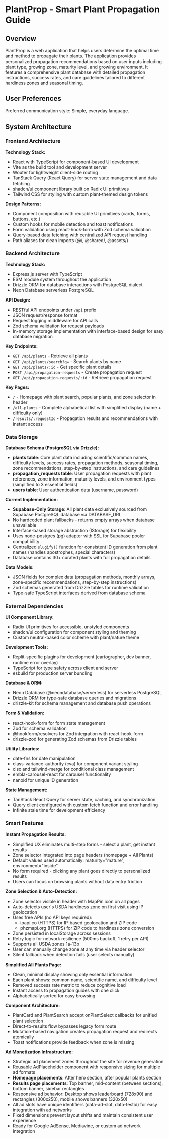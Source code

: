 # PlantProp - Smart Plant Propagation Guide

## Overview

PlantProp is a web application that helps users determine the optimal time and method to propagate their plants. The application provides personalized propagation recommendations based on user inputs including plant type, growing zone, maturity level, and growing environment. It features a comprehensive plant database with detailed propagation instructions, success rates, and care guidelines tailored to different hardiness zones and seasonal timing.

## User Preferences

Preferred communication style: Simple, everyday language.

## System Architecture

### Frontend Architecture

**Technology Stack:**
- React with TypeScript for component-based UI development
- Vite as the build tool and development server
- Wouter for lightweight client-side routing
- TanStack Query (React Query) for server state management and data fetching
- shadcn/ui component library built on Radix UI primitives
- Tailwind CSS for styling with custom plant-themed design tokens

**Design Patterns:**
- Component composition with reusable UI primitives (cards, forms, buttons, etc.)
- Custom hooks for mobile detection and toast notifications
- Form validation using react-hook-form with Zod schema validation
- Query-based data fetching with centralized API request handling
- Path aliases for clean imports (@/, @shared/, @assets/)

### Backend Architecture

**Technology Stack:**
- Express.js server with TypeScript
- ESM module system throughout the application
- Drizzle ORM for database interactions with PostgreSQL dialect
- Neon Database serverless PostgreSQL

**API Design:**
- RESTful API endpoints under `/api` prefix
- JSON request/response format
- Request logging middleware for API calls
- Zod schema validation for request payloads
- In-memory storage implementation with interface-based design for easy database migration

**Key Endpoints:**
- `GET /api/plants` - Retrieve all plants
- `GET /api/plants/search?q=` - Search plants by name
- `GET /api/plants/:id` - Get specific plant details
- `POST /api/propagation-requests` - Create propagation request
- `GET /api/propagation-requests/:id` - Retrieve propagation request

**Key Pages:**
- `/` - Homepage with plant search, popular plants, and zone selector in header
- `/all-plants` - Complete alphabetical list with simplified display (name + difficulty only)
- `/results/:requestId` - Propagation results and recommendations with instant access

### Data Storage

**Database Schema (PostgreSQL via Drizzle):**
- **plants table**: Core plant data including scientific/common names, difficulty levels, success rates, propagation methods, seasonal timing, zone recommendations, step-by-step instructions, and care guidelines
- **propagation_requests table**: User propagation requests with plant references, zone information, maturity levels, and environment types (simplified to 3 essential fields)
- **users table**: User authentication data (username, password)

**Current Implementation:**
- **Supabase-Only Storage**: All plant data exclusively sourced from Supabase PostgreSQL database via DATABASE_URL
- No hardcoded plant fallbacks - returns empty arrays when database unavailable
- Interface-based storage abstraction (IStorage) for flexibility
- Uses node-postgres (pg) adapter with SSL for Supabase pooler compatibility
- Centralized `slugify()` function for consistent ID generation from plant names (handles apostrophes, special characters)
- Database contains 30+ curated plants with full propagation details

**Data Models:**
- JSON fields for complex data (propagation methods, monthly arrays, zone-specific recommendations, step-by-step instructions)
- Zod schemas generated from Drizzle tables for runtime validation
- Type-safe TypeScript interfaces derived from database schema

### External Dependencies

**UI Component Library:**
- Radix UI primitives for accessible, unstyled components
- shadcn/ui configuration for component styling and theming
- Custom neutral-based color scheme with plant/nature theme

**Development Tools:**
- Replit-specific plugins for development (cartographer, dev banner, runtime error overlay)
- TypeScript for type safety across client and server
- esbuild for production server bundling

**Database & ORM:**
- Neon Database (@neondatabase/serverless) for serverless PostgreSQL
- Drizzle ORM for type-safe database queries and migrations
- drizzle-kit for schema management and database push operations

**Form & Validation:**
- react-hook-form for form state management
- Zod for schema validation
- @hookform/resolvers for Zod integration with react-hook-form
- drizzle-zod for generating Zod schemas from Drizzle tables

**Utility Libraries:**
- date-fns for date manipulation
- class-variance-authority (cva) for component variant styling
- clsx and tailwind-merge for conditional class management
- embla-carousel-react for carousel functionality
- nanoid for unique ID generation

**State Management:**
- TanStack React Query for server state, caching, and synchronization
- Query client configured with custom fetch function and error handling
- Infinite stale time for development efficiency

### Smart Features

**Instant Propagation Results:**
- Simplified UX eliminates multi-step forms - select a plant, get instant results
- Zone selector integrated into page headers (homepage + All Plants)
- Default values used automatically: maturity="mature", environment="inside"
- No form required - clicking any plant goes directly to personalized results
- Users can focus on browsing plants without data entry friction

**Zone Selection & Auto-Detection:**
- Zone selector visible in header with MapPin icon on all pages
- Auto-detects user's USDA hardiness zone on first visit using IP geolocation
- Uses free APIs (no API keys required):
  - ipapi.co (HTTPS) for IP-based geolocation and ZIP code
  - phzmapi.org (HTTPS) for ZIP code to hardiness zone conversion
- Zone persisted in localStorage across sessions
- Retry logic for network resilience (500ms backoff, 1 retry per API)
- Supports all USDA zones 1a-13b
- User can manually change zone at any time via header selector
- Silent fallback when detection fails (user selects manually)

**Simplified All Plants Page:**
- Clean, minimal display showing only essential information
- Each plant shows: common name, scientific name, and difficulty level
- Removed success rate metric to reduce cognitive load
- Instant access to propagation guides with one click
- Alphabetically sorted for easy browsing

**Component Architecture:**
- PlantCard and PlantSearch accept onPlantSelect callbacks for unified plant selection
- Direct-to-results flow bypasses legacy form route
- Mutation-based navigation creates propagation request and redirects atomically
- Toast notifications provide feedback when zone is missing

**Ad Monetization Infrastructure:**
- Strategic ad placement zones throughout the site for revenue generation
- Reusable AdPlaceholder component with responsive sizing for multiple ad formats
- **Homepage placements**: After hero section, after popular plants section
- **Results page placements**: Top banner, mid-content (between sections), bottom banner, sidebar rectangles
- Responsive ad behavior: Desktop shows leaderboard (728x90) and rectangles (300x250), mobile shows banners (320x50)
- All ad slots have unique identifiers (data-ad-slot, data-testid) for easy integration with ad networks
- Fixed dimensions prevent layout shifts and maintain consistent user experience
- Ready for Google AdSense, Mediavine, or custom ad network integration